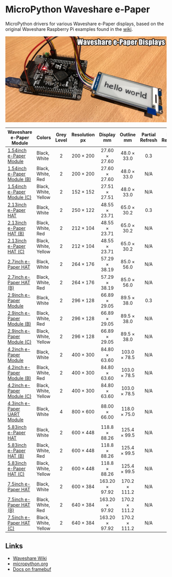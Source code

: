 # MicroPython Waveshare e-Paper

MicroPython drivers for various Waveshare e-Paper displays, based on the original Waveshare Raspberry Pi examples found in the [wiki](https://www.waveshare.com/wiki/Main_Page).

![demo](docs/demo.jpg)

| Waveshare e-Paper Module                                                                  | Colors               | Grey Level | Resolution px | Display mm     | Outline mm    | Partial Refresh | Full Refresh | Interface | Pi Header | Controller | Display                                                                       |
| ----------------------------------------------------------------------------------------- | -------------------- |:----------:|:-------------:|:--------------:|:-------------:|:---------------:|:------------:|:---------:|:---------:|:-----------|:-----------------------------------------------------------------------------:|
| [1.54inch e-Paper Module](https://www.waveshare.com/wiki/1.54inch_e-Paper_Module)         | Black, White         | 2          | 200 × 200     | 27.60 × 27.60  | 48.0 × 33.0   | 0.3             | 2            | SPI       | No        | ?          | [GDEH0154D27](http://www.good-display.com/products_detail/productId=365.html) |
| [1.54inch e-Paper Module (B)](https://www.waveshare.com/wiki/1.54inch_e-Paper_Module_(B)) | Black, White, Red    | 2          | 200 × 200     | 27.60 × 27.60  | 48.0 × 33.0   | N/A             | 8            | SPI       | No        | ?          | [GDEW0154Z04](http://www.good-display.com/products_detail/productId=307.html) |
| [1.54inch e-Paper Module (C)](https://www.waveshare.com/wiki/1.54inch_e-Paper_Module_(C)) | Black, White, Yellow | 2          | 152 × 152     | 27.51 × 27.51  | 48.0 × 33.0   | N/A             | 27           | SPI       | No        | ?          | [GDEW0154C39](http://www.good-display.com/products_detail/productId=385.html) |
| [2.13inch e-Paper HAT](https://www.waveshare.com/wiki/2.13inch_e-Paper_HAT)               | Black, White         | 2          | 250 × 122     | 48.55 × 23.71  | 65.0 × 30.2   | 0.3             | 2            | SPI       | Yes       | IL3895     | [GDEH0213B1](http://www.good-display.com/products_detail/productId=346.html)  |
| [2.13inch e-Paper HAT (B)](https://www.waveshare.com/wiki/2.13inch_e-Paper_HAT_(B))       | Black, White, Red    | 2          | 212 × 104     | 48.55 × 23.71  | 65.0 × 30.2   | N/A             | 15           | SPI       | Yes       | ?          | [GDEW0213Z16](http://www.good-display.com/products_detail/productId=310.html) |
| [2.13inch e-Paper HAT (C)](https://www.waveshare.com/wiki/2.13inch_e-Paper_HAT_(C))       | Black, White, Yellow | 2          | 212 × 104     | 48.55 × 23.71  | 65.0 × 30.2   | N/A             | 15           | SPI       | Yes       | ?          | [GDEW0213C38](http://www.good-display.com/products_detail/productId=380.html) |
| [2.7inch e-Paper HAT](https://www.waveshare.com/wiki/2.7inch_e-Paper_HAT)                 | Black, White         | 2          | 264 × 176     | 57.29 × 38.19  | 85.0 × 56.0   | N/A             | 6            | SPI       | Yes       | ?          | [GDEW027W3](http://www.good-display.com/products_detail/productId=319.html)   |
| [2.7inch e-Paper HAT (B)](https://www.waveshare.com/wiki/2.7inch_e-Paper_HAT_(B))         | Black, White, Red    | 2          | 264 × 176     | 57.29 × 38.19  | 85.0 × 56.0   | N/A             | 15           | SPI       | Yes       | ?          | [GDEW027C44](http://www.good-display.com/products_detail/productId=320.html)  |
| [2.9inch e-Paper Module](https://www.waveshare.com/wiki/2.9inch_e-Paper_Module)           | Black, White         | 2          | 296 × 128     | 66.89 × 29.05  | 89.5 × 38.0   | 0.3             | 2            | SPI       | No        | IL3820     | [GDEH029A1](http://www.good-display.com/products_detail/productId=251.html)   |
| [2.9inch e-Paper Module (B)](https://www.waveshare.com/wiki/2.9inch_e-Paper_Module_(B))   | Black, White, Red    | 2          | 296 × 128     | 66.89 × 29.05  | 89.5 × 38.0   | N/A             | 15           | SPI       | No        | IL3820?    | [GDEW029Z10](http://www.good-display.com/products_detail/productId=308.html)  |
| [2.9inch e-Paper Module (C)](https://www.waveshare.com/wiki/2.9inch_e-Paper_Module_(C))   | Black, White, Yellow | 2          | 296 × 128     | 66.89 × 29.05  | 89.5 × 38.0   | N/A             | 15           | SPI       | No        | IL3820?    | [GDEW029C32](http://www.good-display.com/products_detail/productId=378.html)  |
| [4.2inch e-Paper Module](https://www.waveshare.com/wiki/4.2inch_e-Paper_Module)           | Black, White         | 2          | 400 × 300     | 84.80 × 63.60  | 103.0 × 78.5  | N/A             | 4            | SPI       | No        | ?          | [GDEW042T2](http://www.good-display.com/products_detail/productId=321.html)   |
| [4.2inch e-Paper Module (B)](https://www.waveshare.com/wiki/4.2inch_e-Paper_Module_(B))   | Black, White, Red    | 2          | 400 × 300     | 84.80 × 63.60  | 103.0 × 78.5  | N/A             | 15           | SPI       | No        | ?          | [GDEW042Z15](http://www.good-display.com/products_detail/productId=322.html)  |
| [4.2inch e-Paper Module (C)](https://www.waveshare.com/wiki/4.2inch_e-Paper_Module_(C))   | Black, White, Yellow | 2          | 400 × 300     | 84.80 × 63.60  | 103.0 × 78.5  | N/A             | 15           | SPI       | No        | ?          | [GDEW042C37](http://www.good-display.com/products_detail/productId=379.html)  |
| [4.3inch e-Paper UART Module](https://www.waveshare.com/wiki/4.3inch_e-Paper_UART_Module) | Black, White         | 4          | 800 × 600     | 88.00 × 66.00  | 118.0 × 75.0  | N/A             | 1.5          | UART      | No        | ?          | [GDE043A2](http://www.good-display.com/products_detail/productId=361.html)    |
| [5.83inch e-Paper HAT](https://www.waveshare.com/wiki/5.83inch_e-Paper_HAT)               | Black, White         | 2          | 600 × 448     | 118.8 × 88.26  | 125.4 × 99.5  | N/A             | 3.5          | SPI       | Yes       | ?          | [GDEW0583T7](http://www.good-display.com/products_detail/productId=387.html)  |
| [5.83inch e-Paper HAT (B)](https://www.waveshare.com/wiki/5.83inch_e-Paper_HAT_(B))       | Black, White, Red    | 2          | 600 × 448     | 118.8 × 88.26  | 125.4 × 99.5  | N/A             | 14           | SPI       | Yes       | ?          | [GDEW0583Z21](http://www.good-display.com/products_detail/productId=383.html) |
| [5.83inch e-Paper HAT (C)](https://www.waveshare.com/wiki/5.83inch_e-Paper_HAT_(C))       | Black, White, Yellow | 2          | 600 × 448     | 118.8 × 88.26  | 125.4 × 99.5  | N/A             | 26           | SPI       | Yes       | ?          | [GDEW0583C64](http://www.good-display.com/products_detail/productId=388.html) |
| [7.5inch e-Paper HAT](https://www.waveshare.com/wiki/7.5inch_e-Paper_HAT)                 | Black, White         | 2          | 600 × 384     | 163.20 × 97.92 | 170.2 × 111.2 | N/A             | 6            | SPI       | Yes       | ?          | [GDEW075T8](http://www.good-display.com/products_detail/productId=323.html)   |
| [7.5inch e-Paper HAT (B)](https://www.waveshare.com/wiki/7.5inch_e-Paper_HAT_(B))         | Black, White, Red    | 2          | 640 × 384     | 163.20 × 97.92 | 170.2 × 111.2 | N/A             | 31           | SPI       | Yes       | ?          | [GDEW075Z09](http://www.good-display.com/products_detail/productId=324.html)  |
| [7.5inch e-Paper HAT (C)](https://www.waveshare.com/wiki/7.5inch_e-Paper_HAT_(C))         | Black, White, Yellow | 2          | 640 × 384     | 163.20 × 97.92 | 170.2 × 111.2 | N/A             | 31           | SPI       | Yes       | ?          | [GDEW075C21](http://www.good-display.com/products_detail/productId=381.html)  |

## Links

* [Waveshare Wiki](https://www.waveshare.com/wiki/Main_Page)
* [micropython.org](http://micropython.org)
* [Docs on framebuf](http://docs.micropython.org/en/latest/pyboard/library/framebuf.html)
